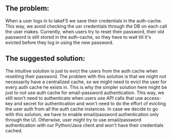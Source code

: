 ## The problem: 
When a user logs in to lakeFS we save their credentials in the auth-cache. 
This way, we avoid checking the usr credentials through the DB on each call the user makes. 
Currently, when users try to reset their password, their old password is still stored in the auth-cache, so they have to wait till it's evicted before they log in using the new password.


## The suggested solution: 
The intuitive solution is just to evict the users from the auth cache when resetting their password. 
The problem with this solution is that we might not necessarily have a centralized cache, so we might need to evict the user for every auth cache he exists in. 
This is why the simpler solution here might be just to not use auth cache for email-password authentication. 
This way, we still won't need to authenticate when users use API calls that use access-key and secret for authentication and won't need to do the effort of evicting the user auth from all the auth cache instances.
In case we decide to go with this solution, we have to enable email/password authentication only through the UI.
Otherwise, user might try to use email/password authentication with our Python/Java client and won't have their credentials cached.